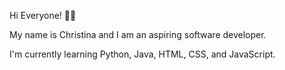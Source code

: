 Hi Everyone! 👋🏾 

My name is Christina and I am an aspiring software developer.

I'm currently learning Python, Java, HTML, CSS, and JavaScript. 
